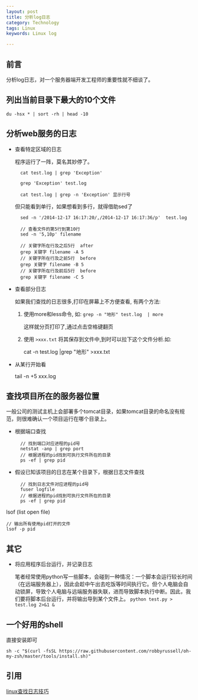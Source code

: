 ```yaml
---
layout: post
title: 分析log日志
category: Technology
tags: Linux
keywords: Linux log

---
```


## 前言 ##

分析log日志，对一个服务器端开发工程师的重要性就不细谈了。

## 列出当前目录下最大的10个文件

    du -hsx * | sort -rh | head -10

## 分析web服务的日志

- 查看特定区域的日志

    程序运行了一阵，莫名其妙停了。
    
        cat test.log | grep 'Exception'
        
        grep 'Exception' test.log
        
        cat test.log | grep -n 'Exception' 显示行号
    
    但只能看到单行，如果想看到多行，就得借助sed了
    
        sed -n '/2014-12-17 16:17:20/,/2014-12-17 16:17:36/p'  test.log
        
        // 查看文件的第5行到第10行
        sed -n '5,10p' filename 

        // 关键字所在行及之后5行  after
        grep 关键字 filename -A 5
        // 关键字所在行及之前5行  before
        grep 关键字 filename -B 5
        // 关键字所在行及前后5行  before
        grep 关键字 filename -C 5
        
- 查看部分日志

    如果我们查找的日志很多,打印在屏幕上不方便查看, 有两个方法:
    
    1. 使用more和less命令, 如: `grep -n "地形" test.log  | more`     
        
        这样就分页打印了,通过点击空格键翻页
    
    2. 使用 `>xxx.txt` 将其保存到文件中,到时可以拉下这个文件分析.如:
        
        cat -n test.log |grep "地形"  >xxx.txt
        
- 从某行开始看

	tail -n +5 xxx.log
        

## 查找项目所在的服务器位置

一般公司的测试主机上会部署多个tomcat目录，如果tomcat目录的命名没有规范，则很难确认一个项目运行在哪个目录上。

- 根据端口查找

        // 找到端口对应进程的pid号
        netstat -anp | grep port
        // 根据进程的pid找到可执行文件所在的目录
        ps -ef | grep pid
          
- 假设已知该项目的日志在某个目录下，根据日志文件查找

        // 找到日志文件对应进程的pid号
        fuser logfile
        // 根据进程的pid找到可执行文件所在的目录
        ps -ef | grep pid
        


lsof (list open file)

    // 输出所有使用pid打开的文件
    lsof -p pid


## 其它

- 将应用程序后台运行，并记录日志

     笔者经常使用python写一些脚本，会碰到一种情况：一个脚本会运行较长时间（在远端服务器上），因此会趁中午出去吃饭等时间执行它。但个人电脑会自动锁屏，导致个人电脑与远端服务器失联，进而导致脚本执行中断。因此，我们要将脚本后台运行，并将输出导到某个文件上。 `python test.py > test.log 2>&1 &`
     
    
## 一个好用的shell

直接安装即可

`sh -c "$(curl -fsSL https://raw.githubusercontent.com/robbyrussell/oh-my-zsh/master/tools/install.sh)"`
          



## 引用


[linux查找日志技巧][]

[linux查找日志技巧]: http://jingyan.baidu.com/article/656db918fccd01e381249c2b.html